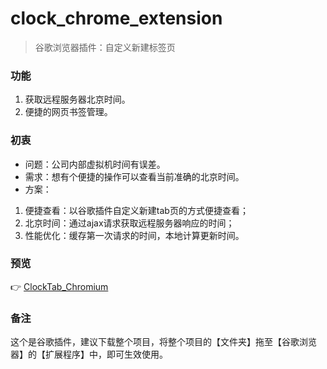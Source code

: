 # clock_chrome_extension
> 谷歌浏览器插件：自定义新建标签页

### 功能
1. 获取远程服务器北京时间。
2. 便捷的网页书签管理。

### 初衷
* 问题：公司内部虚拟机时间有误差。
* 需求：想有个便捷的操作可以查看当前准确的北京时间。
* 方案：
1. 便捷查看：以谷歌插件自定义新建tab页的方式便捷查看；
2. 北京时间：通过ajax请求获取远程服务器响应的时间；
3. 性能优化：缓存第一次请求的时间，本地计算更新时间。

### 预览
👉 [ClockTab_Chromium](https://fifteen718.github.io/ClockTab_Chromium/)

### 备注
这个是谷歌插件，建议下载整个项目，将整个项目的【文件夹】拖至【谷歌浏览器】的【扩展程序】中，即可生效使用。
